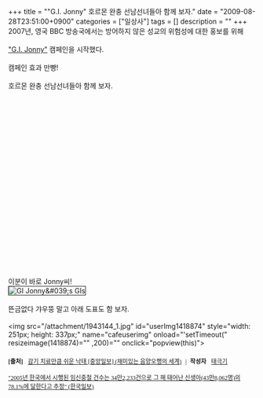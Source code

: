 +++
title = "\"G.I. Jonny\" 호르몬 완충 선남선녀들아 함께 보자."
date = "2009-08-28T23:51:00+0900"
categories = ["일상사"]
tags = []
description = ""
+++
<span class="copyright_entry" style="display:block;" title="&quot;G.I. Jonny&quot; 호르몬 완충 선남선녀들아 함께 보자.@@**@@http://shed.egloos.com/1943144"></span>2007년, 영국 BBC 방송국에서는 방어하지 않은 성교의 위험성에 대한 홍보를 위해
<br>
<br> 
<a target="_blank" href="http://www.gijonny.co.uk">"G.I. Jonny"</a> 캠페인을 시작했다.
<br>
<br>캠페인 효과 만빵! 
<br>
<br>호르몬 완충 선남선녀들아 함께 보자.
<br>
<br>
<object width="425" height="344"><embed src="http://www.youtube.com/v/I13_ekFriCc&amp;hl=ko&amp;fs=1&amp;" type="application/x-shockwave-flash" allowscriptaccess="always" allowfullscreen="true" width="425" height="344"></object>
<br>
<br>이분이 바로 Jonny씨!
<br>
<img src="http://profile.ak.fbcdn.net/object2/391/13/n18809307928_3930.jpg" alt="GI Jonny&amp;#039;s GIs" border="1">
<br>
<br>뜬금없다 갸우뚱 말고 아래 도표도 함 보자.
<br>
<br>
<img src="/attachment/1943144_1.jpg" id="userImg1418874" style="width: 251px; height: 337px;" name="cafeuserimg" onload="'setTimeout(" resizeimage(1418874)="" ,200)="" onclick="popview(this)">
<div class="autosourcing-stub">
 <p style="margin: 20px 0pt 30px; padding: 0pt; font-size: 12px; font-family: dotum;"><strong style="padding: 0pt 7px 0pt 0pt;">[출처]</strong> <a href="http://cafe.naver.com/eastdao/34" target="_blank">감기 치료만큼 쉬운 낙태 [중앙일보] (재미있는 음양오행의 세계)</a> <span style="padding: 0pt 7px 0pt 5px;">|</span><strong style="padding: 0pt 7px 0pt 0pt;">작성자</strong> <a href="http://cafe.naver.com/eastdao.cafe?iframe_url=/CafeMemberNetworkView.nhn%3Fm=view%26memberid=kdgjsd" target="_blank">태극기</a><br><br><a target="_blank" href="http://sports.hankooki.com/lpage/newstopic/200711/sp2007113015002958770.htm">"2005년 한국에서 시행된 임신중절 건수는 34만2,233건으로 그 해 태어난 신생아(43만8,062명)의 78.1%에 달한다고 추정" (한국일보)</a><br><span style="text-decoration: underline;"></span><br></p>
</div> 
<!--
       <rdf:RDF xmlns:rdf="http://www.w3.org/1999/02/22-rdf-syntax-ns#"
		    xmlns:dc="http://purl.org/dc/elements/1.1/"
		    xmlns:trackback="http://madskills.com/public/xml/rss/module/trackback/">
       <rdf:Description
	        rdf:about="http://shed.egloos.com/1943144"
	        dc:identifier="http://shed.egloos.com/1943144"
	        dc:title="&quot;G.I. Jonny&quot; 호르몬 완충 선남선녀들아 함께 보자."
	        trackback:ping="http://shed.egloos.com/tb/1943144"/>
       </rdf:RDF>
       -->

<ul></ul>